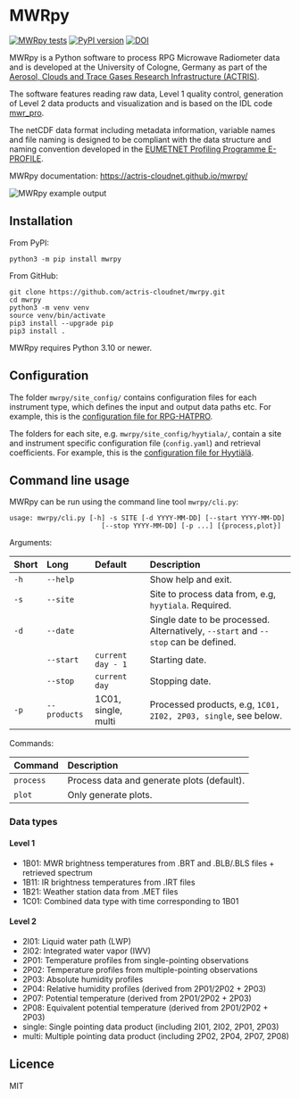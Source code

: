# MWRpy

[![MWRpy tests](https://github.com/actris-cloudnet/mwrpy/actions/workflows/test.yml/badge.svg)](https://github.com/actris-cloudnet/mwrpy/actions/workflows/test.yml)
[![PyPI version](https://badge.fury.io/py/mwrpy.svg)](https://badge.fury.io/py/mwrpy)
[![DOI](https://zenodo.org/badge/619528669.svg)](https://zenodo.org/doi/10.5281/zenodo.11614185)

MWRpy is a Python software to process RPG Microwave Radiometer data and is developed
at the University of Cologne, Germany as part
of the [Aerosol, Clouds and Trace Gases Research Infrastructure (ACTRIS)](https://actris.eu/).

The software features reading raw data, Level 1 quality control, generation of
Level 2 data products and visualization and is based on the IDL code
[mwr_pro](https://zenodo.org/records/7973553).

The netCDF data format including metadata information, variable names and file naming
is designed to be compliant with the data structure and naming convention
developed in the [EUMETNET Profiling Programme E-PROFILE](https://www.eumetnet.eu/).

MWRpy documentation: <https://actris-cloudnet.github.io/mwrpy/>

![MWRpy example output](https://atmos.meteo.uni-koeln.de/~hatpro/quicklooks/obs/site/jue/tophat/actris/level2/2022/10/29/20221029_juelich_temperature.png)

## Installation

From PyPI:

```shell
python3 -m pip install mwrpy
```

From GitHub:

```shell
git clone https://github.com/actris-cloudnet/mwrpy.git
cd mwrpy
python3 -m venv venv
source venv/bin/activate
pip3 install --upgrade pip
pip3 install .
```

MWRpy requires Python 3.10 or newer.

## Configuration

The folder `mwrpy/site_config/` contains configuration files for each instrument
type, which defines the input and output data paths etc.
For example, this is the [configuration file for RPG-HATPRO](mwrpy/site_config/hatpro.yaml).

The folders for each site, e.g. `mwrpy/site_config/hyytiala/`, contain a
site and instrument specific configuration file (`config.yaml`) and retrieval coefficients.
For example, this is the [configuration file for Hyytiälä](mwrpy/site_config/hyytiala/config.yaml).

## Command line usage

MWRpy can be run using the command line tool `mwrpy/cli.py`:

    usage: mwrpy/cli.py [-h] -s SITE [-d YYYY-MM-DD] [--start YYYY-MM-DD]
                           [--stop YYYY-MM-DD] [-p ...] [{process,plot}]

Arguments:

| Short | Long         | Default             | Description                                                                        |
| :---- | :----------- | :------------------ | :--------------------------------------------------------------------------------- |
| `-h`  | `--help`     |                     | Show help and exit.                                                                |
| `-s`  | `--site`     |                     | Site to process data from, e.g, `hyytiala`. Required.                              |
| `-d`  | `--date`     |                     | Single date to be processed. Alternatively, `--start` and `--stop` can be defined. |
|       | `--start`    | `current day - 1`   | Starting date.                                                                     |
|       | `--stop`     | `current day `      | Stopping date.                                                                     |
| `-p`  | `--products` | 1C01, single, multi | Processed products, e.g, `1C01, 2I02, 2P03, single`, see below.                    |

Commands:

| Command   | Description                                |
| :-------- | :----------------------------------------- |
| `process` | Process data and generate plots (default). |
| `plot`    | Only generate plots.                       |

### Data types

#### Level 1

- 1B01: MWR brightness temperatures from .BRT and .BLB/.BLS files + retrieved spectrum
- 1B11: IR brightness temperatures from .IRT files
- 1B21: Weather station data from .MET files
- 1C01: Combined data type with time corresponding to 1B01

#### Level 2

- 2I01: Liquid water path (LWP)
- 2I02: Integrated water vapor (IWV)
- 2P01: Temperature profiles from single-pointing observations
- 2P02: Temperature profiles from multiple-pointing observations
- 2P03: Absolute humidity profiles
- 2P04: Relative humidity profiles (derived from 2P01/2P02 + 2P03)
- 2P07: Potential temperature (derived from 2P01/2P02 + 2P03)
- 2P08: Equivalent potential temperature (derived from 2P01/2P02 + 2P03)
- single: Single pointing data product (including 2I01, 2I02, 2P01, 2P03)
- multi: Multiple pointing data product (including 2P02, 2P04, 2P07, 2P08)

## Licence

MIT
